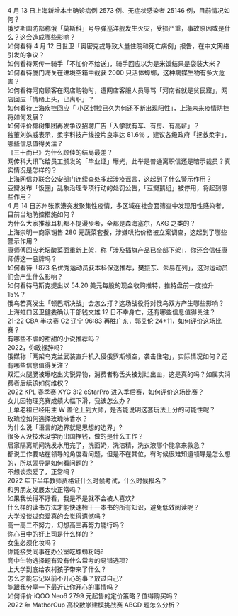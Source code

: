 4 月 13 日上海新增本土确诊病例 2573 例、无症状感染者 25146 例，目前情况如何？  
俄罗斯国防部称俄「莫斯科」号导弹巡洋舰发生火灾，受损严重，事故原因或是什么？这会造成哪些影响？  
如何看待 4 月 12 日世卫「奥密克戎导致大量住院和死亡病例」报告，在中文网络引发的争议？  
如何看待网传一骑手「不加价不给送」，骑手回应以为是米饭结果是袋装大米？  
如何看待厦门海关在进境空箱中截获 2000 只活体蟑螂，这种病媒生物有多大危害？  
如何看待河南顾客在网店购物时，遭网店客服人员辱骂「河南省就是贫民窟」，网店回应「情绪上头，已离职」？  
如何看待上海疾控回应「 小区封控已久为何还不断出现阳性」，上海未来疫情防控将如何发展？  
如何评价椰树集团再发争议招聘广告「入学就有车、有房、有高薪」？  
独董刘姝威表示，柔宇科技产线投片良率达 81.6％ ，建议各级政府「拯救柔宇」，哪些信息值得关注？  
《三十而已》为什么顾佳的结局最差？  
网传科大讯飞给员工颁发的「毕业证」曝光，此举是普通离职信还是暗示裁员？真实情况是怎样的？  
上海网信办联合公安部门连续查处多起涉疫谣言，这起到了什么警示作用？  
豆瓣发布「饭圈」乱象治理专项行动的处罚公告，「豆瓣鹅组」被停用，将起到哪些作用？  
4 月 14 日苏州张家港突发聚集性疫情，多区域在社会面筛查中发现阳性感染者，目前当地防控措施如何？  
为什么大家推荐耳机都不提漫步者，全都是森海塞尔，AKG 之类的？  
上海崇明一商家销售 280 元蔬菜套餐，涉嫌哄抬价格被立案调查，这起到了哪些警示作用？  
康师傅回应老坛酸菜面重新上架，称「涉及插旗产品已全部下架」，你还会信任康师傅这一品牌吗？  
如何看待「873 名优秀运动员获本科保送推荐，樊振东、朱易在列」，这对运动员们会产生什么影响？  
如何看待马斯克提出以 54.20 美元每股的现金收购推特，推特盘前一度拉升 15%？  
俄乌若真发生「顿巴斯决战」会怎么打？这场战役将对俄乌双方产生哪些影响？  
上海虹口区卫健委确认干部钱文雄 12 日不幸身亡，还有哪些信息值得关注？  
21-22 CBA 半决赛 G2 辽宁 96:83 再胜广东，郭艾伦 24+11，如何评价这场比赛？  
有哪些不虐的甜甜的小说推荐吗？  
2022，你敢裸辞吗?  
俄媒称「两架乌克兰武装直升机入侵俄罗斯领空，袭击住宅」，实际情况如何？还有哪些信息值得关注？  
双汇火腿肠被曝吃出尖锐异物，消费者称舌头被划烂出血，这是真的吗？如属实消费者后续该如何维权？  
2022 KPL 春季赛 XYG 3:2 eStarPro 进入季后赛，如何评价这场比赛？  
女儿因物理竞赛成绩大幅下滑，我该怎么办？  
上单老祖已经用主 W 盖伦上到大师，是否能说明这套玩法上分的可能性呢？  
玫瑰控如何选择玫瑰味香水？  
为什么说「语言的边界就是思想的边界」?  
很多人没技术没学历出国挣钱，做的是什么工作？  
居家隔离期间洗发水用完了，洗面奶，洗洁精，洗衣液哪个能拿来救急？  
都说工作要站在领导的角度看问题，但是不在其位，有时候很难知道领导是怎么想的，所以领导是如何看问题的？  
不想谈恋爱了，正常吗？  
2022 年下半年教师资格证什么时候考试，什么时候报名？  
和男朋友发展太快正常吗？  
如果我长得不好看，我是不是就不会被人喜欢?  
什么样的读书方法才能快速榨干一本书的所有知识，避免低效阅读呢？  
大学没谈过恋爱真的会觉得遗憾吗？  
高一高二不努力，幻想高三再努力能行吗？  
你心目中的好上司是什么样的？  
女生必须化妆吗？  
你能接受同事在办公室吃螺蛳粉吗?  
高中生物选择题有没有什么常考的易错选项?  
上大学到底给农村孩子带来了什么？  
怎么才能忘记以前不开心的事？放过自己?  
能跟我分享一下最近让你开心的事情吗？  
如何评价 iQOO Neo6 2799 元起售的定价策略？值得购买吗？  
2022 年 MathorCup 高校数学建模挑战赛 ABCD 题怎么分析？  
